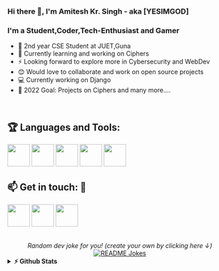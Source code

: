 ### Hi there 👋, I'm Amitesh Kr. Singh - aka [YESIMGOD]

### I'm a Student,Coder,Tech-Enthusiast and Gamer  
- 🔭 2nd year CSE Student at JUET,Guna 
- 🌱 Currently learning and working on Ciphers
- ⚡ Looking forward to explore more in Cybersecurity and WebDev
- 😊 Would love to collaborate and work on open source projects
- 💻 Currently working on Django
- 🥅 2022 Goal: Projects on Ciphers and many more....
<br />

## :trophy: Languages and Tools:
<img src="https://logo.letskhabar.com/img?tool=c-plus&acol=gold" width="50px"> <img src="https://logo.letskhabar.com/img?tool=python&acol=gold" width="50px"> <img src="https://logo.letskhabar.com/img?tool=html&acol=gold" width="50px"> <img src="https://logo.letskhabar.com/img?tool=css&acol=gold" width="50px">
<img src="https://logo.letskhabar.com/img?tool=ubuntu&acol=gold" width="50px">


## :mailbox: Get in touch: 💬

[<img src="https://logo.letskhabar.com/img?tool=linkedin&acol=gold" width="50px">](https://www.linkedin.com/in/amitesh-kumar-singh-086829196/)
[<img src="https://logo.letskhabar.com/img?tool=mail&acol=gold" width="50px">](mailto:ristoo2001@gmail.com)
[<img src="https://logo.letskhabar.com/img?tool=codechef&acol=gold" width="50px">](https://www.codechef.com/users/dr3am)
<br>
<br>

<div align = "center">
<i>Random dev joke for you! (create your own by clicking here ↓)</i><br>
<a href="https://readme-jokes.vercel.app"><img align="center" src="https://readme-jokes.vercel.app/api?bgColor=%23073b4c&textColor=%2306d6a0&aColor=%2306d6a0&borderColor=%2306d6a0" alt="README Jokes"></a>
</div>

<details>
  <summary><b>⚡ Github Stats</b></summary>
<img height="180em" src="https://github-readme-stats.vercel.app/api?username=yesimgod&show_icons=true&hide_border=true&&count_private=true&include_all_commits=true" />
<img height="180em" src="https://github-readme-stats.vercel.app/api/top-langs/?username=yesimgod&exclude_repo=KNN-Image-Classification&show_icons=true&hide_border=true&layout=compact&langs_count=8"/>
</details>
